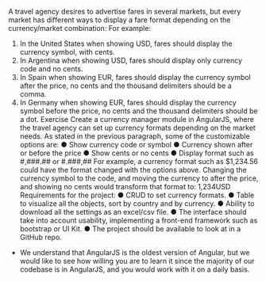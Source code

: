 A travel agency desires to advertise fares in several markets, but every market has different
ways to display a fare format depending on the currency/market combination:
For example:
1. In the United States when showing USD, fares should display the currency symbol, with
cents.
2. In Argentina when showing USD, fares should display only currency code and no cents.
3. In Spain when showing EUR, fares should display the currency symbol after the price,
no cents and the thousand delimiters should be a comma.
4. In Germany when showing EUR, fares should display the currency symbol before the
price, no cents and the thousand delimiters should be a dot.
Exercise
Create a currency manager module in AngularJS, where the travel agency can set up currency
formats depending on the market needs. As stated in the previous paragraph, some of the
customizable options are:
● Show currency code or symbol
● Currency shown after or before the price
● Show cents or no cents
● Display format such as #,###.## or #.###,##
For example, a currency format such as $1,234.56 could have the format changed with the
options above. Changing the currency symbol to the code, and moving the currency to after the
price, and showing no cents would transform that format to: 1,234USD
Requirements for the project:
● CRUD to set currency formats.
● Table to visualize all the objects, sort by country and by currency.
● Ability to download all the settings as an excel/csv file.
● The interface should take into account usability, implementing a front-end framework
such as bootstrap or UI Kit.
● The project should be available to look at in a GitHub repo.

* We understand that AngularJS is the oldest version of Angular, but we would like to see how
willing you are to learn it since the majority of our codebase is in AngularJS, and you would
work with it on a daily basis.




